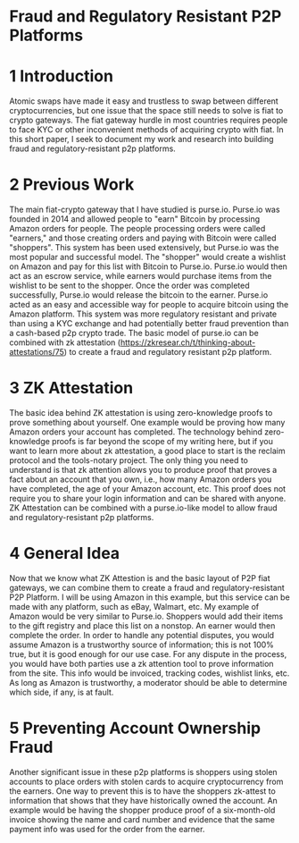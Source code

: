# Fraud and Regulatory Resistant P2P Platforms

# 1 Introduction

Atomic swaps have made it easy and trustless to swap between different cryptocurrencies, but one issue that the space still needs to solve is fiat to crypto gateways. The fiat gateway hurdle in most countries requires people to face KYC or other inconvenient methods of acquiring crypto with fiat. In this short paper, I seek to document my work and research into building fraud and regulatory-resistant p2p platforms.

# 2 Previous Work

The main fiat-crypto gateway that I have studied is purse.io. Purse.io was founded in 2014 and allowed people to "earn" Bitcoin by processing Amazon orders for people. The people processing orders were called "earners," and those creating orders and paying with Bitcoin were called "shoppers". This system has been used extensively, but Purse.io was the most popular and successful model. The "shopper" would create a wishlist on Amazon and pay for this list with Bitcoin to Purse.io. Purse.io would then act as an escrow service, while earners would purchase items from the wishlist to be sent to the shopper. Once the order was completed successfully, Purse.io would release the bitcoin to the earner. Purse.io acted as an easy and accessible way for people to acquire bitcoin using the Amazon platform. This system was more regulatory resistant and private than using a KYC exchange and had potentially better fraud prevention than a cash-based p2p crypto trade. The basic model of purse.io  can be combined with zk attestation (https://zkresear.ch/t/thinking-about-attestations/75) to create a fraud and regulatory resistant p2p platform. 

# 3 ZK Attestation
The basic idea behind ZK attestation is using zero-knowledge proofs to prove something about yourself. One example would be proving how many Amazon orders your account has completed. The technology behind zero-knowledge proofs is far beyond the scope of my writing here, but if you want to learn more about zk attestation, a good place to start is the reclaim protocol and the tools-notary project. The only thing you need to understand is that zk attention allows you to produce proof that proves a fact about an account that you own, i.e., how many Amazon orders you have completed, the age of your Amazon account, etc. This proof does not require you to share your login information and can be shared with anyone. ZK Attestation can be combined with a purse.io-like model to allow fraud and regulatory-resistant p2p platforms.

# 4 General Idea

Now that we know what ZK Attestion is and the basic layout of P2P fiat gateways, we can combine them to create a fraud and regulatory-resistant P2P Platform. I will be using Amazon in this example, but this service can be made with any platform, such as eBay, Walmart, etc. My example of Amazon would be very similar to Purse.io. Shoppers would add their items to the gift registry and place this list on a nonstop. An earner would then complete the order. In order to handle any potential disputes, you would assume Amazon is a trustworthy source of information; this is not 100% true, but it is good enough for our use case. For any dispute in the process, you would have both parties use a zk attention tool to prove information from the site. This info would be invoiced, tracking codes, wishlist links, etc. As long as Amazon is trustworthy, a moderator should be able to determine which side, if any, is at fault.

# 5 Preventing Account Ownership Fraud
Another significant issue in these p2p platforms is shoppers using stolen accounts to place orders with stolen cards to acquire cryptocurrency from the earners. One way to prevent this is to have the shoppers zk-attest to information that shows that they have historically owned the account. An example would be having the shopper produce proof of a six-month-old invoice showing the name and card number and evidence that the same payment info was used for the order from the earner. 